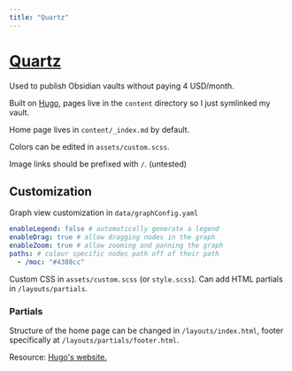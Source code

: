 ```yaml
---
title: "Quartz"
---
```


# [Quartz](https://quartz.jzhao.xyz/])

Used to publish Obsidian vaults without paying 4 USD/month.

Built on [Hugo](wiki/hugo.md), pages live in the `content` directory so I just symlinked my vault.

Home page lives in `content/_index.md` by default.

Colors can be edited in `assets/custom.scss`.

Image links should be prefixed with `/`. (untested)

## Customization

Graph view customization in `data/graphConfig.yaml`

```yaml
enableLegend: false # automatically generate a legend
enableDrag: true # allow dragging nodes in the graph
enableZoom: true # allow zooming and panning the graph
paths: # colour specific nodes path off of their path
  - /moc: "#4388cc"
```

Custom CSS in `assets/custom.scss` (or `style.scss`). Can add HTML partials in `/layouts/partials`.

### Partials

Structure of the home page can be changed in `/layouts/index.html`, footer specifically at `/layouts/partials/footer.html`.

Resource: [Hugo's website.](https://gohugo.io/templates/partials/)
